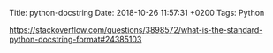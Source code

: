 Title:  python-docstring
Date:   2018-10-26 11:57:31 +0200
Tags: Python


<https://stackoverflow.com/questions/3898572/what-is-the-standard-python-docstring-format#24385103>
